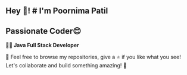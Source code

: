   Hey 👋! # I'm Poornima Patil
  ---
  Passionate Coder😊
  ---
 **👩‍💻 Java Full Stack Developer**

💬 Feel free to browse my repositories, give a ⭐ if you like what you see! Let's collaborate and build something amazing! 🌟


